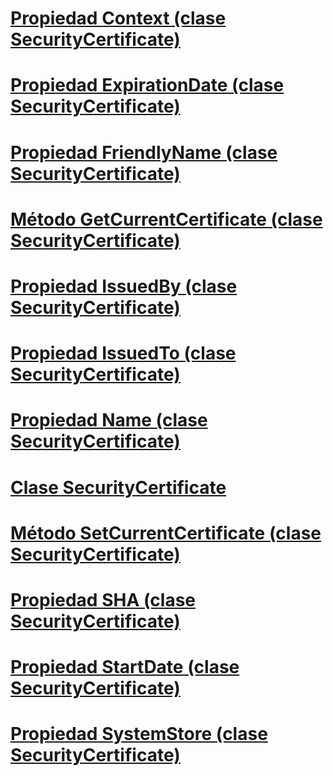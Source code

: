 # [Propiedad Context (clase SecurityCertificate)](context-property-securitycertificate-class.md)
# [Propiedad ExpirationDate (clase SecurityCertificate)](expirationdate-property-securitycertificate-class.md)
# [Propiedad FriendlyName (clase SecurityCertificate)](friendlyname-property-securitycertificate-class.md)
# [Método GetCurrentCertificate (clase SecurityCertificate)](getcurrentcertificate-method-securitycertificate-class.md)
# [Propiedad IssuedBy (clase SecurityCertificate)](issuedby-property-securitycertificate-class.md)
# [Propiedad IssuedTo (clase SecurityCertificate)](issuedto-property-securitycertificate-class.md)
# [Propiedad Name (clase SecurityCertificate)](name-property-securitycertificate-class.md)
# [Clase SecurityCertificate](securitycertificate-class.md)
# [Método SetCurrentCertificate (clase SecurityCertificate)](setcurrentcertificate-method-securitycertificate-class.md)
# [Propiedad SHA (clase SecurityCertificate)](sha-property-securitycertificate-class.md)
# [Propiedad StartDate (clase SecurityCertificate)](startdate-property-securitycertificate-class.md)
# [Propiedad SystemStore (clase SecurityCertificate)](systemstore-property-securitycertificate-class.md)
